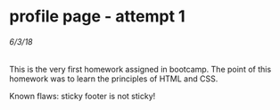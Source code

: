# profile page - attempt 1
###### 6/3/18

This is the very first homework assigned in bootcamp. The point of this homework was to learn the principles of HTML and CSS.

Known flaws: sticky footer is not sticky!
